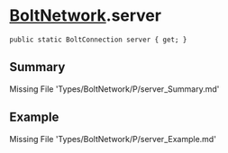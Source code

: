 # [BoltNetwork](Types/BoltNetwork.md).server
`public static BoltConnection server { get; }`
## Summary
Missing File 'Types/BoltNetwork/P/server_Summary.md'
## Example
Missing File 'Types/BoltNetwork/P/server_Example.md'
